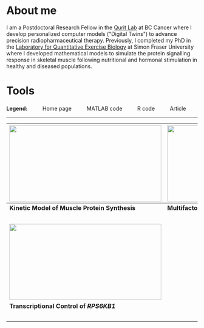 # About me
I am a Postdoctoral Research Fellow in the [Qurit Lab](https://www.bccrc.ca/dept/io-programs/qurit/) at BC Cancer where I develop personalized computer models ("Digital Twins") to advance precision radiopharmaceutical therapy. Previously, I completed my PhD in the [Laboratory for Quantitative Exercise Biology](https://www.sfu.ca/clarkelab-bpk.html) at Simon Fraser University where I developed mathematical models to simulate the protein signalling response in skeletal muscle following nutritional and hormonal stimulation in healthy and diseased populations.

# Tools

**Legend:**&nbsp;&nbsp;&nbsp;
<picture>
  <img src="https://raw.githubusercontent.com/saezlab/.github/main/profile/icons/home.svg" height="16">
</picture>
&nbsp;Home page&nbsp;&nbsp;&nbsp;
<picture>
  <img src="https://github.com/tjmccoll/tjmccoll/assets/12203682/21652463-728e-4772-833d-601a71d3fdcf" height="16">
</picture>
&nbsp;MATLAB code&nbsp;&nbsp;&nbsp;
<img src="https://raw.githubusercontent.com/saezlab/.github/main/profile/icons/r.svg" height="16">
&nbsp;R code&nbsp;&nbsp;&nbsp;
<picture>
  <img src="https://raw.githubusercontent.com/saezlab/.github/main/profile/icons/article.svg" height="16">
</pitcure>
&nbsp;Article

***
<!-- commented out previous version 
| [<img src="https://media.github.sfu.ca/user/1053/files/4532768b-11d6-48e7-bad4-34be4f65177e" width="300"/>](https://github.com/tjmccoll/MuscleProteinSynthesisKineticModel/tree/main) |
| --- | 
| **Kinetic Model of Muscle Protein Synthesis** |
| [<img src="https://raw.githubusercontent.com/saezlab/.github/main/profile/icons/home.svg" height="16">](https://github.com/tjmccoll/MuscleProteinSynthesisKineticModel)&nbsp;&nbsp;<picture><img src="https://github.com/tjmccoll/tjmccoll/assets/12203682/21652463-728e-4772-833d-601a71d3fdcf" height="16"></picture>&nbsp;&nbsp;[<img src="https://raw.githubusercontent.com/saezlab/.github/main/profile/icons/article.svg" height="16">](https://www.cell.com/iscience/fulltext/S2589-0042(23)02711-6?_returnURL=https%3A%2F%2Flinkinghub.elsevier.com%2Fretrieve%2Fpii%2FS2589004223027116%3Fshowall%3Dtrue) |

| [<img src="" width="300"/>]() |
| --- | 
| **Multifactorial Cause of Anabolic Resistance** |
| [<img src="https://raw.githubusercontent.com/saezlab/.github/main/profile/icons/home.svg" height="16">](https://github.com/tjmccoll/MultifactorialCauseOfAnabolicResistance/)&nbsp;&nbsp;<picture><img src="https://raw.githubusercontent.com/saezlab/.github/main/profile/icons/r.svg" height="16"></picture>&nbsp;&nbsp;[<img src="https://raw.githubusercontent.com/saezlab/.github/main/profile/icons/article.svg" height="16">](https://www.biorxiv.org/content/10.1101/2023.06.10.544441v2) |

-->

| [<img src="https://media.github.sfu.ca/user/1053/files/4532768b-11d6-48e7-bad4-34be4f65177e" width="400" height="200"/>](https://github.com/tjmccoll/MuscleProteinSynthesisKineticModel/tree/main) | <img src="https://upload.wikimedia.org/wikipedia/commons/c/ca/1x1.png" width="400" height="200"/> |
| --- | --- |
| **Kinetic Model of Muscle Protein Synthesis** | **Multifactorial Cause of Anabolic Resistance** |
| [<img src="https://raw.githubusercontent.com/saezlab/.github/main/profile/icons/home.svg" height="16">](https://github.com/tjmccoll/MuscleProteinSynthesisKineticModel)&nbsp;&nbsp;<picture><img src="https://github.com/tjmccoll/tjmccoll/assets/12203682/21652463-728e-4772-833d-601a71d3fdcf" height="16"></picture>&nbsp;&nbsp;[<img src="https://raw.githubusercontent.com/saezlab/.github/main/profile/icons/article.svg" height="16">](https://www.cell.com/iscience/fulltext/S2589-0042(23)02711-6?_returnURL=https%3A%2F%2Flinkinghub.elsevier.com%2Fretrieve%2Fpii%2FS2589004223027116%3Fshowall%3Dtrue) | [<img src="https://raw.githubusercontent.com/saezlab/.github/main/profile/icons/home.svg" height="16">](https://github.com/tjmccoll/MultifactorialCauseOfAnabolicResistance/)&nbsp;&nbsp;<picture><img src="https://github.com/tjmccoll/tjmccoll/assets/12203682/21652463-728e-4772-833d-601a71d3fdcf" height="16"></picture>&nbsp;&nbsp;[<img src="https://raw.githubusercontent.com/saezlab/.github/main/profile/icons/article.svg" height="16">]() |
| <img src="https://upload.wikimedia.org/wikipedia/commons/c/ca/1x1.png" width="400" height="200"/> |
| **Transcriptional Control of _RPS6KB1_** |
| [<img src="https://raw.githubusercontent.com/saezlab/.github/main/profile/icons/home.svg" height="16">](https://github.com/tjmccoll/rps6kb1_transcriptionalcontrol)&nbsp;&nbsp;<picture><img src="https://raw.githubusercontent.com/saezlab/.github/main/profile/icons/r.svg" height="16"></picture>&nbsp;&nbsp;[<img src="https://raw.githubusercontent.com/saezlab/.github/main/profile/icons/article.svg" height="16">](https://www.cell.com/iscience/fulltext/S2589-0042(23)02711-6?_returnURL=https%3A%2F%2Flinkinghub.elsevier.com%2Fretrieve%2Fpii%2FS2589004223027116%3Fshowall%3Dtrue) |

